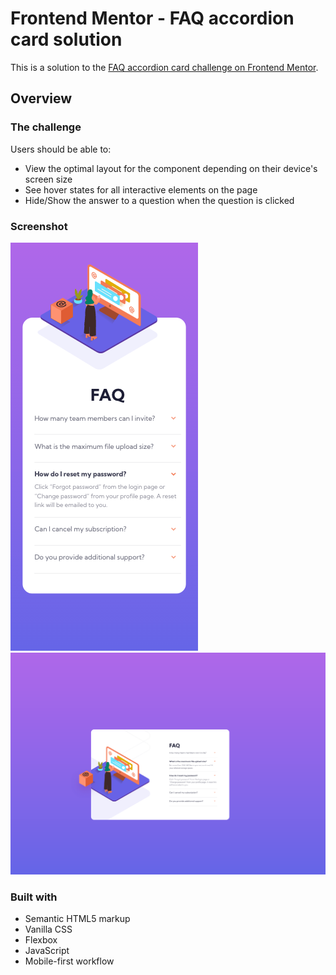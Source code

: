 # Frontend Mentor - FAQ accordion card solution

This is a solution to the [FAQ accordion card challenge on Frontend Mentor](https://www.frontendmentor.io/challenges/faq-accordion-card-XlyjD0Oam).

## Overview

### The challenge

Users should be able to:

- View the optimal layout for the component depending on their device's screen size
- See hover states for all interactive elements on the page
- Hide/Show the answer to a question when the question is clicked

### Screenshot

![](./images/mobile-375px.png)
![](./images/desktop-1440px.png)

### Built with

- Semantic HTML5 markup
- Vanilla CSS
- Flexbox
- JavaScript
- Mobile-first workflow